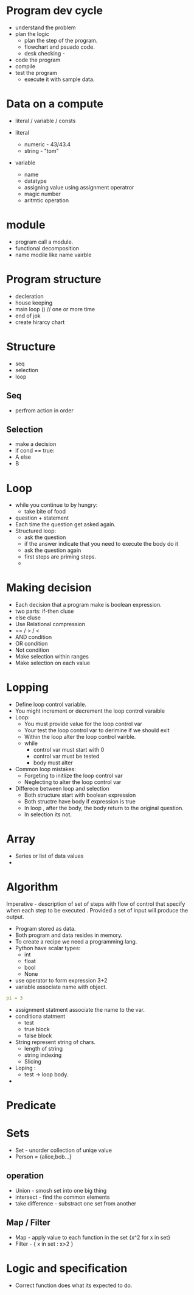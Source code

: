 # Program dev cycle
- understand the problem
- plan the logic
  - plan the step of the program.
  - flowchart and psuado code.
  - desk checking - 
- code the program
- compile
- test the program
  - execute it with sample data.

# Data on a compute
- literal / variable / consts
- literal
  - numeric - 43/43.4
  - string - "tom"

- variable
  - name
  - datatype
  - assigning value using assignment operatror
  - magic number
  - aritmtic operation


# module 
- program call a module.
- functional decomposition
- name modile like name vairble

# Program structure
- decleration
- house keeping
- main loop () // one or more time
- end of jok
- create hirarcy chart

# Structure
- seq
- selection
- loop

## Seq
- perfrom action in order

## Selection
- make a decision
- if cond == true:
-   A
  else
-   B
# Loop
- while you continue to by hungry:
  - take bite of food
- question + statement
- Each time the question get asked again.
- Structured loop:
  - ask the question
  - if the answer indicate that you need to execute the body do it
  - ask the question again
  - first steps are priming steps.
  - 
# Making decision
- Each decision that a program make is boolean expression. 
- two parts: if-then cluse
- else cluse
- Use Relational compression
- == / > / < 
- AND condition
- OR condition
- Not condition
- Make selection within ranges
- Make selection on each value

# Lopping
- Define loop control variable.
- You might increment or decrement the loop control varaible
- Loop:
  - You must provide value for the loop control var
  - Your test the loop control var to derimine if we should exit
  - Within the loop alter the loop control vairble.
  - while
    - control var must start with 0
    - control var must be tested
    - body must alter 
- Common loop mistakes:
  - Forgeting to initlize the loop control var
  - Neglecting to alter the loop control var 
- Differece between loop and selection
  - Both structure start with boolean expression
  - Both structre have body if expression is true
  - In loop , after the body, the body return to the original question.
  - In selection its not.

# Array
- Series or list of data values
- 

# Algorithm
Imperative - description of set of steps with flow of control that specify when each step to
be executed . Provided a set of input will produce the output.
- Program stored as data.
- Both program and data resides in memory.
- To create a recipe we need a programming lang.
- Python have scalar types:
  - int
  - float
  - bool
  - None
- use operator to form expression 3+2
- variable associate name with object.
```yaml
pi = 3
```
- assignment statment associate the name to the var.
- conditiona statment
  - test
  - true block
  - false block
- String represent string of chars.
  - length of string
  - string indexing
  - Slicing
- Loping :
  - test -> loop body.
- 

# Predicate

# Sets
- Set - unorder collection of uniqe value
- Person = {alice,bob...}
## operation
- Union - smosh set into one big thing
- intersect - find the common elements
- take difference - substract one set from another

## Map / Filter
- Map - apply value to each function in the set {x^2 for x in set}
- Filter - { x in set : x>2 }


# Logic and specification
- Correct function does what its expected to do.

